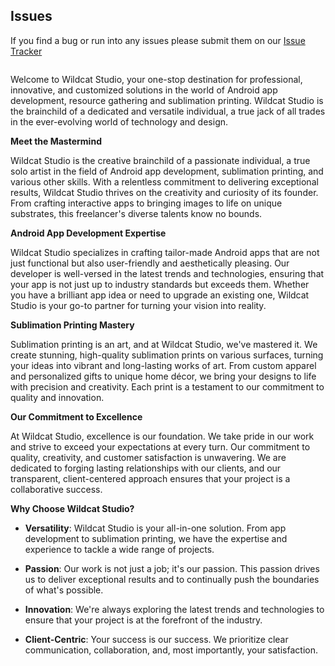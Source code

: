 ## Issues
If you find a bug or run into any issues please submit them on our [Issue Tracker](https://github.com/djacidfx/djacidfx.github.io/issues)
<p><img src="https://mywild.work/uploads/images/202310/image_750x_652b17c904eba.jpg" alt=""></p>
<p>Welcome to Wildcat Studio, your one-stop destination for professional, innovative, and customized solutions in the world of Android app development, resource gathering and sublimation printing. Wildcat Studio is the brainchild of a dedicated and versatile individual, a true jack of all trades in the ever-evolving world of technology and design.</p>
<p><strong>Meet the Mastermind</strong></p>
<p>Wildcat Studio is the creative brainchild of a passionate individual, a true solo artist in the field of Android app development, sublimation printing, and various other skills. With a relentless commitment to delivering exceptional results, Wildcat Studio thrives on the creativity and curiosity of its founder. From crafting interactive apps to bringing images to life on unique substrates, this freelancer's diverse talents know no bounds.</p>
<p><strong>Android App Development Expertise</strong></p>
<p>Wildcat Studio specializes in crafting tailor-made Android apps that are not just functional but also user-friendly and aesthetically pleasing. Our developer is well-versed in the latest trends and technologies, ensuring that your app is not just up to industry standards but exceeds them. Whether you have a brilliant app idea or need to upgrade an existing one, Wildcat Studio is your go-to partner for turning your vision into reality.</p>
<p><strong>Sublimation Printing Mastery</strong></p>
<p>Sublimation printing is an art, and at Wildcat Studio, we've mastered it. We create stunning, high-quality sublimation prints on various surfaces, turning your ideas into vibrant and long-lasting works of art. From custom apparel and personalized gifts to unique home décor, we bring your designs to life with precision and creativity. Each print is a testament to our commitment to quality and innovation.</p>
<p><strong>Our Commitment to Excellence</strong></p>
<p>At Wildcat Studio, excellence is our foundation. We take pride in our work and strive to exceed your expectations at every turn. Our commitment to quality, creativity, and customer satisfaction is unwavering. We are dedicated to forging lasting relationships with our clients, and our transparent, client-centered approach ensures that your project is a collaborative success.</p>
<p><strong>Why Choose Wildcat Studio?</strong></p>
<ul>
<li>
<p><strong>Versatility</strong>: Wildcat Studio is your all-in-one solution. From app development to sublimation printing, we have the expertise and experience to tackle a wide range of projects.</p>
</li>
<li>
<p><strong>Passion</strong>: Our work is not just a job; it's our passion. This passion drives us to deliver exceptional results and to continually push the boundaries of what's possible.</p>
</li>
<li>
<p><strong>Innovation</strong>: We're always exploring the latest trends and technologies to ensure that your project is at the forefront of the industry.</p>
</li>
<li>
<p><strong>Client-Centric</strong>: Your success is our success. We prioritize clear communication, collaboration, and, most importantly, your satisfaction.</p>
</li>
</ul>
